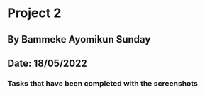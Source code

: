 # Project 2
## By Bammeke Ayomikun Sunday
## Date: 18/05/2022

### Tasks that have been completed with the screenshots